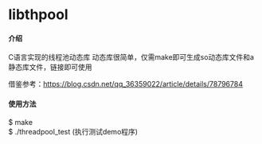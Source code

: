 # libthpool

#### 介绍
C语言实现的线程池动态库
动态库很简单，仅需make即可生成so动态库文件和a静态库文件，链接即可使用

借鉴参考：https://blog.csdn.net/qq_36359022/article/details/78796784

####  使用方法  
$ make  
$ ./threadpool_test  (执行测试demo程序)

